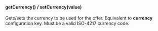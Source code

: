 
#### getCurrency() / setCurrency(value)

Gets/sets the currency to be used for the offer. Equivalent to __currency__ configuration key. Must be a valid ISO-4217 currency code.